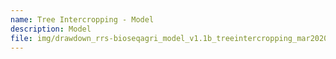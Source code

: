 ```yaml
---
name: Tree Intercropping - Model
description: Model
file: img/drawdown_rrs-bioseqagri_model_v1.1b_treeintercropping_mar2020.xlsm
---
```

